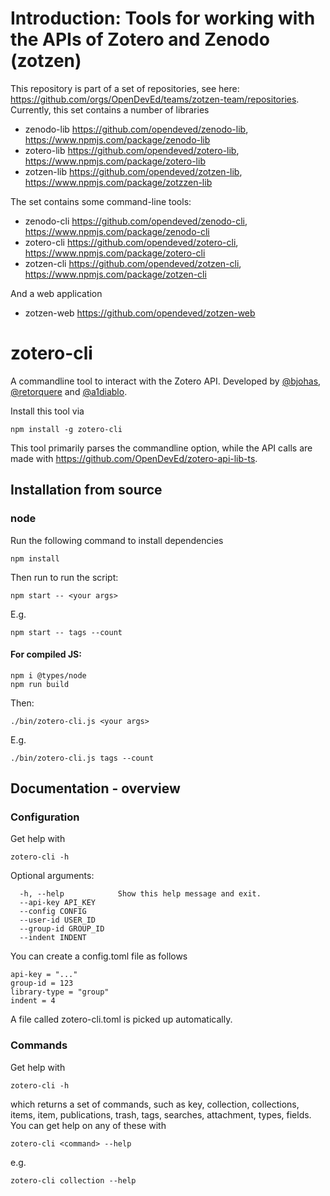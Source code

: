 # Introduction: Tools for working with the APIs of Zotero and Zenodo (zotzen)

This repository is part of a set of repositories, see here: https://github.com/orgs/OpenDevEd/teams/zotzen-team/repositories. Currently, this set contains a number of libraries
- zenodo-lib https://github.com/opendeved/zenodo-lib, https://www.npmjs.com/package/zenodo-lib
- zotero-lib https://github.com/opendeved/zotero-lib, https://www.npmjs.com/package/zotero-lib
- zotzen-lib https://github.com/opendeved/zotzen-lib, https://www.npmjs.com/package/zotzzen-lib

The set contains some command-line tools:
- zenodo-cli https://github.com/opendeved/zenodo-cli, https://www.npmjs.com/package/zenodo-cli
- zotero-cli  https://github.com/opendeved/zotero-cli, https://www.npmjs.com/package/zotero-cli
- zotzen-cli  https://github.com/opendeved/zotzen-cli, https://www.npmjs.com/package/zotzen-cli

And a web application
- zotzen-web https://github.com/opendeved/zotzen-web

# zotero-cli

A commandline tool to interact with the Zotero API. Developed by [@bjohas](https://github.com/bjohas), [@retorquere](https://github.com/retorquere) and [@a1diablo](https://github.com/a1diablo).

Install this tool via
```
npm install -g zotero-cli
```

This tool primarily parses the commandline option, while the API calls are made with https://github.com/OpenDevEd/zotero-api-lib-ts.

## Installation from source
### node

Run the following command to install dependencies

```
npm install
```

Then run to run the script:

```
npm start -- <your args>
```

E.g.

```
npm start -- tags --count
```

#### For compiled JS:

```
npm i @types/node
npm run build
```

Then:

```
./bin/zotero-cli.js <your args>
```

E.g.

```
./bin/zotero-cli.js tags --count
```

## Documentation - overview

### Configuration

Get help with

```
zotero-cli -h
```

Optional arguments:

```
  -h, --help            Show this help message and exit.
  --api-key API_KEY
  --config CONFIG
  --user-id USER_ID
  --group-id GROUP_ID
  --indent INDENT
```

You can create a config.toml file as follows

```
api-key = "..."
group-id = 123
library-type = "group"
indent = 4
```

A file called zotero-cli.toml is picked up automatically.

### Commands

Get help with

```
zotero-cli -h
```

which returns a set of commands, such as key, collection, collections, items, item, publications, trash, tags, searches, attachment, types, fields. You can get help on any of these with

```
zotero-cli <command> --help
```

e.g.

```
zotero-cli collection --help
```

